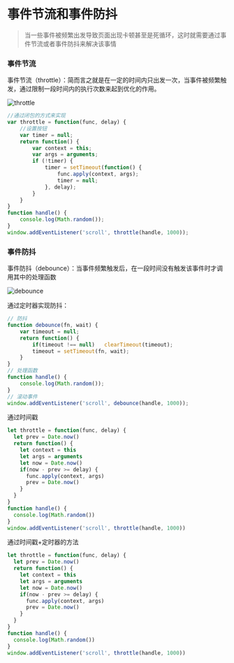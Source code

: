 # 事件节流和事件防抖

> 当一些事件被频繁出发导致页面出现卡顿甚至是死循环，这时就需要通过事件节流或者事件防抖来解决该事情



### 事件节流

 事件节流（throttle）：简而言之就是在一定的时间内只出发一次，当事件被频繁触发，通过限制一段时间内的执行次数来起到优化的作用。

![throttle](E:\text\练习\HTML+CSS\html+css+js有趣的示例\image\WechatIMG332.png)

```javascript
//通过闭包的方式来实现
var throttle = function(func, delay) { 
    //设置按钮
    var timer = null;            
    return function() {                
        var context = this;               
        var args = arguments;                
        if (!timer) {                    
            timer = setTimeout(function() {                       
                func.apply(context, args);                        
                timer = null;                    
            }, delay);                
        }            
    }        
}        
function handle() {            
    console.log(Math.random());        
}        
window.addEventListener('scroll', throttle(handle, 1000));
```



### 事件防抖

事件防抖（debounce）：当事件频繁触发后，在一段时间没有触发该事件时才调用其中的处理函数

![debounce](E:\text\练习\HTML+CSS\html+css+js有趣的示例\image\WechatIMG331.png)

通过定时器实现防抖：

```javascript
// 防抖
function debounce(fn, wait) {    
    var timeout = null;    
    return function() {        
        if(timeout !== null)   clearTimeout(timeout);        
        timeout = setTimeout(fn, wait);    
    }
}
// 处理函数
function handle() {    
    console.log(Math.random()); 
}
// 滚动事件
window.addEventListener('scroll', debounce(handle, 1000));
```



通过时间戳

```javascript
let throttle = function(func, delay) {
  let prev = Date.now()
  return function() {
    let context = this
    let args = arguments
    let now = Date.now()
    if(now - prev >= delay) {
      func.apply(context, args)
      prev = Date.now()
    }
  }
}
function handle() {
  console.log(Math.random())
}
window.addEventListener('scroll', throttle(handle, 1000))
```



通过时间戳+定时器的方法

```javascript
let throttle = function(func, delay) {
  let prev = Date.now()
  return function() {
    let context = this
    let args = arguments
    let now = Date.now()
    if(now - prev >= delay) {
      func.apply(context, args)
      prev = Date.now()
    }
  }
}
function handle() {
  console.log(Math.random())
}
window.addEventListener('scroll', throttle(handle, 1000))
```

